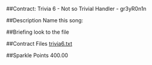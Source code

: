 ##Contract: Trivia 6 - Not so Trivial
Handler - gr3yR0n1n

##Description
Name this song:

##Briefing
look to the file

##Contract Files
[trivia6.txt](files/trivia6.txt)

##Sparkle Points
400.00 
